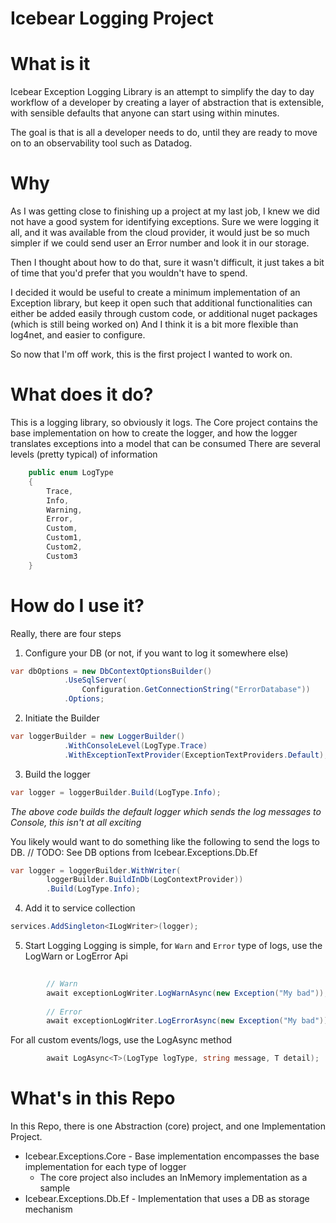 # Icebear Logging Project
# What is it
Icebear Exception Logging Library is an attempt to simplify the day to day workflow of a developer by creating a layer of abstraction that is extensible, with sensible defaults that anyone can start using within minutes.

The goal is that is all a developer needs to do, until they are ready to move on to an observability tool such as Datadog.

# Why
As I was getting close to finishing up a project at my last job, I knew we did not have a good system for identifying exceptions.
Sure we were logging it all, and it was available from the cloud provider, it would just be so much simpler if we could send user an Error number and look it in our storage.

Then I thought about how to do that, sure it wasn't difficult, it just takes a bit of time that you'd prefer that you wouldn't have to spend.

I decided it would be useful to create a minimum implementation of an Exception library, but keep it open such that additional functionalities can either be added easily through custom code, or additional nuget packages (which is still being worked on)
And I think it is a bit more flexible than log4net, and easier to configure.

So now that I'm off work, this is the first project I wanted to work on.

# What does it do?
This is a logging library, so obviously it logs.
The Core project contains the base implementation on how to create the logger, and how the logger translates exceptions into a model that can be consumed
There are several levels (pretty typical) of information
```c#
    public enum LogType
    {
        Trace,
        Info,
        Warning,
        Error,
        Custom,
        Custom1,
        Custom2,
        Custom3
    }
```

# How do I use it?
Really, there are four steps
1. Configure your DB (or not, if you want to log it somewhere else)

```c#
var dbOptions = new DbContextOptionsBuilder()
            .UseSqlServer(
                Configuration.GetConnectionString("ErrorDatabase"))
            .Options;
```
2. Initiate the Builder
```c#
var loggerBuilder = new LoggerBuilder()
            .WithConsoleLevel(LogType.Trace)
            .WithExceptionTextProvider(ExceptionTextProviders.Default);
```
3. Build the logger
```c#
var logger = loggerBuilder.Build(LogType.Info);
```
*The above code builds the default logger which sends the log messages to Console, this isn't at all exciting*

You likely would want to do something like the following to send the logs to DB.
// TODO: See DB options from Icebear.Exceptions.Db.Ef
```c#
var logger = loggerBuilder.WithWriter(
        loggerBuilder.BuildInDb(LogContextProvider))
        .Build(LogType.Info);
```
4. Add it to service collection
```c#
services.AddSingleton<ILogWriter>(logger);
```
5. Start Logging
Logging is simple, for ```Warn``` and ```Error``` type of logs, use the LogWarn or LogError Api
```c#
        
        // Warn
        await exceptionLogWriter.LogWarnAsync(new Exception("My bad"));
       
        // Error 
        await exceptionLogWriter.LogErrorAsync(new Exception("My bad"));
 ```
For all custom events/logs, use the LogAsync method
```c#
        await LogAsync<T>(LogType logType, string message, T detail);
```
# What's in this Repo
In this Repo, there is one Abstraction (core) project, and one Implementation Project.
- Icebear.Exceptions.Core - Base implementation encompasses the base implementation for each type of logger
  - The core project also includes an InMemory implementation as a sample
- Icebear.Exceptions.Db.Ef - Implementation that uses a DB as storage mechanism